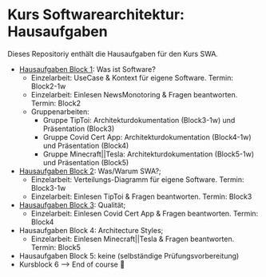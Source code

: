 # Kurs Softwarearchitektur: Hausaufgaben
Dieses Repositoriy enthält die Hausaufgaben für den Kurs SWA.

- [Hausaufgaben Block 1](/block1.md): Was ist Software?
  - Einzelarbeit: UseCase & Kontext für eigene Software. Termin: Block2-1w
  - Einzelarbeit: Einlesen NewsMonotoring & Fragen beantworten. Termin: Block2
  - Gruppenarbeiten:
    - Gruppe TipToi: Architekturdokumentation (Block3-1w) und Präsentation (Block3)
    - Gruppe Covid Cert App: Architekturdokumentation (Block4-1w) und Präsentation (Block4)
    - Gruppe Minecraft||Tesla: Architekturdokumentation (Block5-1w) und Präsentation (Block5)
- [Hausaufgaben Block 2](/block2.md): Was/Warum SWA?; 
  - Einzelarbeit: Verteilungs-Diagramm für eigene Software. Termin: Block3-1w
  - Einzelarbeit: Einlesen TipToi & Fragen beantworten. Termin: Block3
- [Hausaufgaben Block 3](/block3.md): Qualität;
  - Einzelarbeit: Einlesen Covid Cert App & Fragen beantworten. Termin: Block4
- Hausaufgaben Block 4: Architecture Styles;
  - Einzelarbeit: Einlesen Minecraft||Tesla & Fragen beantworten. Termin: Block5
- Hausaufgaben Block 5: keine (selbständige Prüfungsvorbereitung)
- Kursblock 6 --> End of course :partying_face:
